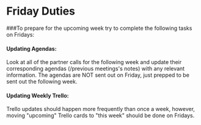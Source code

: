 # Friday Duties

###To prepare for the upcoming week try to complete the following tasks on Fridays:

#### Updating Agendas:
Look at all of the partner calls for the following week and update their corresponding agendas (/previous meetings's notes) with any relevant information. The agendas are NOT sent out on Friday, just prepped to be sent out the following week. 


#### Updating Weekly Trello:
Trello updates should happen more frequently than once a week, however, moving "upcoming" Trello cards to "this week" should be done on Fridays. 

